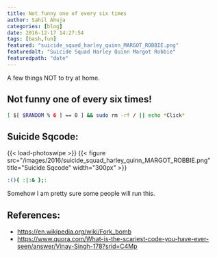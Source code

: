 ```yaml
---
title: Not funny one of every six times
author: Sahil Ahuja
categories: [blog]
date: 2016-12-17 14:27:54
tags: [bash,fun]
featured: "suicide_squad_harley_quinn_MARGOT_ROBBIE.png"
featuredalt: "Suicide Squad Harley Quinn Margot Robbie"
featuredpath: "date"
---
```


A few things NOT to try at home.
<!--more-->
Not funny one of every six times!
--------------------------------

```bash
[ $[ $RANDOM % 6 ] == 0 ] && sudo rm -rf / || echo *Click*
```

Suicide Sqcode:
--------------
{{< load-photoswipe >}}
{{< figure src="/images/2016/suicide_squad_harley_quinn_MARGOT_ROBBIE.png" title="Suicide Sqcode" width="300px" >}}

```bash
:(){ :|:& };:
```

Somehow I am pretty sure some people will run this.

References:
---
 * https://en.wikipedia.org/wiki/Fork_bomb
 * https://www.quora.com/What-is-the-scariest-code-you-have-ever-seen/answer/Vinay-Singh-178?srid=C4Mp